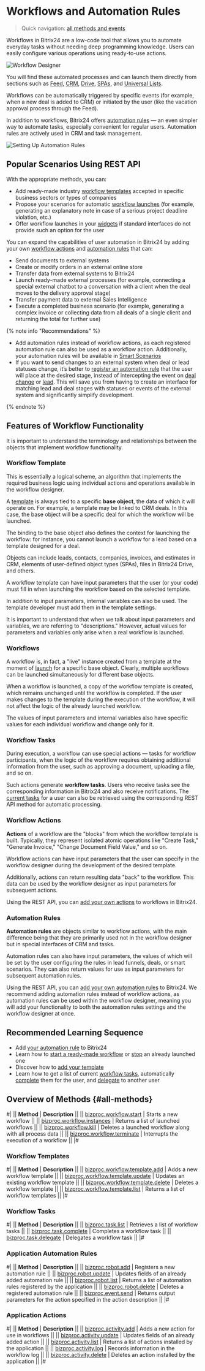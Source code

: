 # Workflows and Automation Rules

> Quick navigation: [all methods and events](#all-methods)

Workflows in Bitrix24 are a low-code tool that allows you to automate everyday tasks without needing deep programming knowledge. Users can easily configure various operations using ready-to-use actions.

![Workflow Designer](_images/sequence_templ3_sm.png "Workflow Designer")

You will find these automated processes and can launch them directly from sections such as [Feed](../log/index.md), [CRM](../crm/index.md), [Drive](../disk/index.md), [SPAs](../crm/universal/user-defined-object-types/index.md), and [Universal Lists](../lists/index.md).

Workflows can be automatically triggered by specific events (for example, when a new deal is added to CRM) or initiated by the user (like the vacation approval process through the Feed).

In addition to workflows, Bitrix24 offers [automation rules](https://helpdesk.bitrix24.com/open/21817474/) — an even simpler way to automate tasks, especially convenient for regular users. Automation rules are actively used in CRM and task management.

![Setting Up Automation Rules](_images/robots.png "Setting Up Automation Rules")

## Popular Scenarios Using REST API

With the appropriate methods, you can:

- Add ready-made industry [workflow templates](./template/bizproc-workflow-template-add.md) accepted in specific business sectors or types of companies
- Propose your scenarios for automatic [workflow launches](bizproc-workflow-start.md) (for example, generating an explanatory note in case of a serious project deadline violation, etc.)
- Offer workflow launches in your [widgets](../widgets/index.md) if standard interfaces do not provide such an option for the user

You can expand the capabilities of user automation in Bitrix24 by adding your own [workflow actions](bizproc-activity/bizproc-activity-add.md) and [automation rules](bizproc-robot/bizproc-robot-add.md) that can:

- Send documents to external systems
- Create or modify orders in an external online store
- Transfer data from external systems to Bitrix24
- Launch ready-made external processes (for example, connecting a special external chatbot to a conversation with a client when the deal moves to the delivery approval stage)
- Transfer payment data to external Sales Intelligence
- Execute a completed business scenario (for example, generating a complex invoice or collecting data from all deals of a single client and returning the total for further use)

{% note info "Recommendations" %}

- Add automation rules instead of workflow actions, as each registered automation rule can also be used as a workflow action. Additionally, your automation rules will be available in [Smart Scenarios](https://helpdesk.bitrix24.com/open/21319214/)
- If you want to send changes to an external system when deal or lead statuses change, it’s better to [register an automation rule](bizproc-robot/bizproc-robot-add.md) that the user will place at the desired stage, instead of intercepting the event on [deal change](../crm/deals/events/on-crm-deal-add.md) or [lead](../crm/leads/events/on-crm-lead-add.md). This will save you from having to create an interface for matching lead and deal stages with statuses or events of the external system and significantly simplify development.

{% endnote %}

## Features of Workflow Functionality

It is important to understand the terminology and relationships between the objects that implement workflow functionality.

### Workflow Template

This is essentially a logical scheme, an algorithm that implements the required business logic using individual actions and operations available in the workflow designer.

A [template](./template/bizproc-workflow-template-add.md) is always tied to a specific **base object**, the data of which it will operate on. For example, a template may be linked to CRM deals. In this case, the base object will be a specific deal for which the workflow will be launched.

The binding to the base object also defines the context for launching the workflow: for instance, you cannot launch a workflow for a lead based on a template designed for a deal.

Objects can include leads, contacts, companies, invoices, and estimates in CRM, elements of user-defined object types (SPAs), files in Bitrix24 Drive, and others.

A workflow template can have input parameters that the user (or your code) must fill in when launching the workflow based on the selected template.

In addition to input parameters, internal variables can also be used. The template developer must add them in the template settings.

It is important to understand that when we talk about input parameters and variables, we are referring to "descriptions." However, actual values for parameters and variables only arise when a real workflow is launched.

### Workflows

A workflow is, in fact, a "live" instance created from a template at the moment of [launch](./bizproc-workflow-start.md) for a specific base object. Clearly, multiple workflows can be launched simultaneously for different base objects.

When a workflow is launched, a copy of the workflow template is created, which remains unchanged until the workflow is completed. If the user makes changes to the template during the execution of the workflow, it will not affect the logic of the already launched workflow.

The values of input parameters and internal variables also have specific values for each individual workflow and change only for it.

### Workflow Tasks

During execution, a workflow can use special actions — tasks for workflow participants, when the logic of the workflow requires obtaining additional information from the user, such as approving a document, uploading a file, and so on.

Such actions generate **workflow tasks**. Users who receive tasks see the corresponding information in Bitrix24 and also receive notifications. The [current tasks](bizproc-task/bizproc-task-list.md) for a user can also be retrieved using the corresponding REST API method for automatic processing.

### Workflow Actions

**Actions** of a workflow are the "blocks" from which the workflow template is built. Typically, they represent isolated atomic operations like "Create Task," "Generate Invoice," "Change Document Field Value," and so on.

Workflow actions can have input parameters that the user can specify in the workflow designer during the development of the desired template.

Additionally, actions can return resulting data "back" to the workflow. This data can be used by the workflow designer as input parameters for subsequent actions.

Using the REST API, you can [add your own actions](bizproc-activity/bizproc-activity-add.md) to workflows in Bitrix24.

### Automation Rules

**Automation rules** are objects similar to workflow actions, with the main difference being that they are primarily used not in the workflow designer but in special interfaces of CRM and tasks.

Automation rules can also have input parameters, the values of which will be set by the user configuring the rules in lead funnels, deals, or smart scenarios. They can also return values for use as input parameters for subsequent automation rules.

Using the REST API, you can [add your own automation rules](bizproc-robot/bizproc-robot-add.md) to Bitrix24. We recommend adding automation rules instead of workflow actions, as automation rules can be used within the workflow designer, meaning you will add your functionality to both the automation rules settings and the workflow designer at once.

## Recommended Learning Sequence

- Add [your automation rule](bizproc-robot/bizproc-robot-add.md) to Bitrix24
- Learn how to [start a ready-made workflow](bizproc-workflow-start.md) or [stop](bizproc-workflow-kill.md) an already launched one
- Discover how to [add your template](./template/bizproc-workflow-template-add.md)
- Learn how to get a list of current [workflow tasks](bizproc-task/bizproc-task-list.md), automatically [complete](bizproc-task/bizproc-task-complete.md) them for the user, and [delegate](./bizproc-task/bizproc-task-delegate.md) to another user

## Overview of Methods {#all-methods}

#|
|| **Method** | **Description** ||
|| [bizproc.workflow.start](./bizproc-workflow-start.md) | Starts a new workflow ||
|| [bizproc.workflow.instances](./bizproc-workflow-instances.md) | Returns a list of launched workflows ||
|| [bizproc.workflow.kill](./bizproc-workflow-kill.md) | Deletes a launched workflow along with all process data ||
|| [bizproc.workflow.terminate](./bizproc-workflow-terminate.md) | Interrupts the execution of a workflow ||
|#

### Workflow Templates

#|
|| **Method** | **Description** ||
|| [bizproc.workflow.template.add](./template/bizproc-workflow-template-add.md) | Adds a new workflow template ||
|| [bizproc.workflow.template.update](./template/bizproc-workflow-template-update.md) | Updates an existing workflow template ||
|| [bizproc.workflow.template.delete](./template/bizproc-workflow-template-delete.md) | Deletes a workflow template ||
|| [bizproc.workflow.template.list](./template/bizproc-workflow-template-list.md) | Returns a list of workflow templates ||
|#

### Workflow Tasks

#|
|| **Method** | **Description** ||
|| [bizproc.task.list](./bizproc-task/bizproc-task-list.md) | Retrieves a list of workflow tasks ||
|| [bizproc.task.complete](./bizproc-task/bizproc-task-complete.md) | Completes a workflow task ||
|| [bizproc.task.delegate](./bizproc-task/bizproc-task-delegate.md) | Delegates a workflow task ||
|#

### Application Automation Rules

#|
|| **Method** | **Description** ||
|| [bizproc.robot.add](./bizproc-robot/bizproc-robot-add.md) | Registers a new automation rule ||
|| [bizproc.robot.update](./bizproc-robot/bizproc-robot-update.md) | Updates fields of an already added automation rule ||
|| [bizproc.robot.list](./bizproc-robot/bizproc-robot-list.md) | Returns a list of automation rules registered by the application ||
|| [bizproc.robot.delete](./bizproc-robot/bizproc-robot-delete.md) | Deletes a registered automation rule ||
|| [bizproc.event.send](./bizproc-robot/bizproc-event-send.md) | Returns output parameters for the action specified in the action description ||
|#

### Application Actions

#|
|| **Method** | **Description** ||
|| [bizproc.activity.add](./bizproc-activity/bizproc-activity-add.md) | Adds a new action for use in workflows ||
|| [bizproc.activity.update](./bizproc-activity/bizproc-activity-update.md) | Updates fields of an already added action ||
|| [bizproc.activity.list](./bizproc-activity/bizproc-activity-list.md) | Returns a list of actions installed by the application ||
|| [bizproc.activity.log](./bizproc-activity/bizproc-activity-log.md) | Records information in the workflow log ||
|| [bizproc.activity.delete](./bizproc-activity/bizproc-activity-delete.md) | Deletes an action installed by the application ||
|#